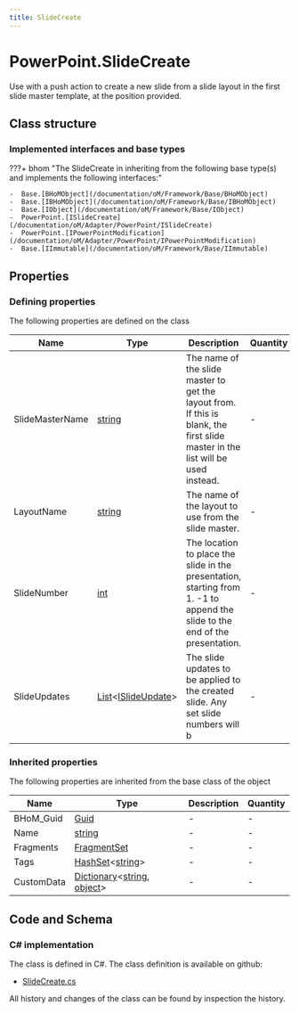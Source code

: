 ```yaml
---
title: SlideCreate
---
```


# PowerPoint.SlideCreate

Use with a push action to create a new slide from a slide layout in the first slide master template, at the position provided.

## Class structure

### Implemented interfaces and base types

???+ bhom "The SlideCreate in inheriting from the following base type(s) and implements the following interfaces:"

    -  Base.[BHoMObject](/documentation/oM/Framework/Base/BHoMObject)
    -  Base.[IBHoMObject](/documentation/oM/Framework/Base/IBHoMObject)
    -  Base.[IObject](/documentation/oM/Framework/Base/IObject)
    -  PowerPoint.[ISlideCreate](/documentation/oM/Adapter/PowerPoint/ISlideCreate)
    -  PowerPoint.[IPowerPointModification](/documentation/oM/Adapter/PowerPoint/IPowerPointModification)
    -  Base.[IImmutable](/documentation/oM/Framework/Base/IImmutable)


## Properties



### Defining properties

The following properties are defined on the class

| Name             | Type             | Description      | Quantity         |
|------------------|------------------|------------------|------------------|
| SlideMasterName | [string](https://learn.microsoft.com/en-us/dotnet/api/System.String?view=netstandard-2.0) | The name of the slide master to get the layout from. If this is blank, the first slide master in the list will be used instead. | - |
| LayoutName | [string](https://learn.microsoft.com/en-us/dotnet/api/System.String?view=netstandard-2.0) | The name of the layout to use from the slide master. | - |
| SlideNumber | [int](https://learn.microsoft.com/en-us/dotnet/api/System.Int32?view=netstandard-2.0) | The location to place the slide in the presentation, starting from 1. -1 to append the slide to the end of the presentation. | - |
| SlideUpdates | [List](https://learn.microsoft.com/en-us/dotnet/api/System.Collections.Generic.List-1?view=netstandard-2.0)&lt;[ISlideUpdate](/documentation/oM/Adapter/PowerPoint/ISlideUpdate)&gt; | The slide updates to be applied to the created slide. Any set slide numbers will b | - |


### Inherited properties
The following properties are inherited from the base class of the object

| Name             | Type             | Description      | Quantity         |
|------------------|------------------|------------------|------------------|
| BHoM_Guid | [Guid](https://learn.microsoft.com/en-us/dotnet/api/System.Guid?view=netstandard-2.0) | - | - |
| Name | [string](https://learn.microsoft.com/en-us/dotnet/api/System.String?view=netstandard-2.0) | - | - |
| Fragments | [FragmentSet](/documentation/oM/Framework/Base/FragmentSet) | - | - |
| Tags | [HashSet](https://learn.microsoft.com/en-us/dotnet/api/System.Collections.Generic.HashSet-1?view=netstandard-2.0)&lt;[string](https://learn.microsoft.com/en-us/dotnet/api/System.String?view=netstandard-2.0)&gt; | - | - |
| CustomData | [Dictionary](https://learn.microsoft.com/en-us/dotnet/api/System.Collections.Generic.Dictionary-2?view=netstandard-2.0)&lt;[string](https://learn.microsoft.com/en-us/dotnet/api/System.String?view=netstandard-2.0), [object](https://learn.microsoft.com/en-us/dotnet/api/System.Object?view=netstandard-2.0)&gt; | - | - |


## Code and Schema

### C# implementation

The class is defined in C#. The class definition is available on github:

- [SlideCreate.cs](https://github.com/BHoM/PowerPoint_Toolkit/blob/develop/PowerPoint_oM/Create/SlideCreate.cs)

All history and changes of the class can be found by inspection the history.
